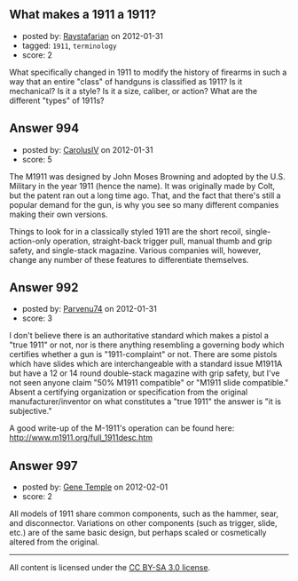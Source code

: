 ## What makes a 1911 a 1911?

- posted by: [Raystafarian](https://stackexchange.com/users/-1/404-raystafarian) on 2012-01-31
- tagged: `1911`, `terminology`
- score: 2

What specifically changed in 1911 to modify the history of firearms in such a way that an entire "class" of handguns is classified as 1911? Is it mechanical? Is it a style? Is it a size, caliber, or action? What are the different "types" of 1911s?


## Answer 994

- posted by: [CarolusIV](https://stackexchange.com/users/-1/383-carolusiv) on 2012-01-31
- score: 5

The M1911 was designed by John Moses Browning and adopted by the U.S. Military in the year 1911 (hence the name). It was originally made by Colt, but the patent ran out a long time ago. That, and the fact that there's still a popular demand for the gun, is why you see so many different companies making their own versions.

Things to look for in a classically styled 1911 are the short recoil, single-action-only operation, straight-back trigger pull, manual thumb and grip safety, and single-stack magazine. Various companies will, however, change any number of these features to differentiate themselves.


## Answer 992

- posted by: [Parvenu74](https://stackexchange.com/users/-1/403-parvenu74) on 2012-01-31
- score: 3

<p>I don't believe there is an authoritative standard which makes a pistol a "true 1911" or not, nor is there anything resembling a governing body which certifies whether a gun is "1911-complaint" or not.  There are some pistols which have slides which are interchangeable with a standard issue M1911A but have a 12 or 14 round double-stack magazine with grip safety, but I've not seen anyone claim "50% M1911 compatible" or "M1911 slide compatible."  Absent a certifying organization or specification from the original manufacturer/inventor on what constitutes a "true 1911" the answer is "it is subjective."</p>

<p>A good write-up of the M-1911's operation can be found here: <a href="http://www.m1911.org/full_1911desc.htm" rel="nofollow">http://www.m1911.org/full_1911desc.htm</a></p>



## Answer 997

- posted by: [Gene Temple](https://stackexchange.com/users/-1/254-gene-temple) on 2012-02-01
- score: 2

All models of 1911 share common components, such as the hammer, sear, and disconnector.  Variations on other components (such as trigger, slide, etc.) are of the same basic design, but perhaps scaled or cosmetically altered from the original.  



---

All content is licensed under the [CC BY-SA 3.0 license](https://creativecommons.org/licenses/by-sa/3.0/).
